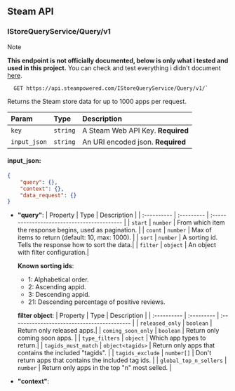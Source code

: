 ## Steam API

### IStoreQueryService/Query/v1

> [!NOTE]  
> **This endpoint is not officially documented, below is only what i tested and used in this project.** You can check and test everything i didn't document [here](https://steamapi.xpaw.me/#IStoreQueryService/Query).

```http
  GET https://api.steampowered.com/IStoreQueryService/Query/v1/`
```

Returns the Steam store data for up to 1000 apps per request.

| Param        | Type     | Description                       |
| :----------- | :------- | :-------------------------------- |
| `key`        | `string` | A Steam Web API Key. **Required** |
| `input_json` | `string` | An URI encoded json. **Required** |

#### input_json:

```json
{
    "query": {},
    "context": {},
    "data_request": {}
}
```

-   **"query"**:
    | Property | Type | Description |
    | :---------- | :--------- | :------------------------------------------ |
    | `start` | `number` | From which item the response begins, used as pagination. |
    | `count` | `number` | Max of items to return (default: 10, max: 1000). |
    | `sort` | `number` | A sorting id. Tells the response how to sort the data.|
    | `filter` | `object` | An object with filter configuration.|

    **Known sorting ids**:

    -   1: Alphabetical order.
    -   2: Ascending appid.
    -   3: Descending appid.
    -   21: Descending percentage of positive reviews.

    **filter object**:
    | Property | Type | Description |
    | :---------- | :--------- | :------------------------------------------ |
    | `released_only` | `boolean` | Return only released apps.|
    | `coming_soon_only` | `boolean` | Return only coming soon apps. |
    | `type_filters` | `object` | Which app types to return.|
    | `tagids_must_match` | `object<tagids>` | Return only apps that contains the included "tagids". |
    | `tagids_exclude` | `number[]` | Don't return apps that contains the included tag ids. |
    | `global_top_n_sellers` | `number` | Return only apps in the top "n" most selled. |

-   **"context"**:

